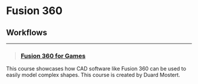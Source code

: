 # Fusion 360

## Workflows
___

> ### [Fusion 360 for Games](https://www.artstation.com/learning/courses/Wm7/fusion-360-for-games/chapters/YPj/intro)
This course showcases how CAD software like Fusion 360 can be used to easily model complex shapes. This course is created by Duard Mostert.
<!-- -->

